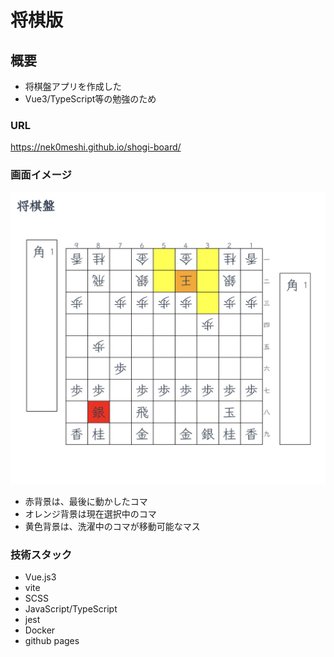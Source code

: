 # 将棋版

## 概要

* 将棋盤アプリを作成した
* Vue3/TypeScript等の勉強のため

### URL

https://nek0meshi.github.io/shogi-board/

### 画面イメージ

![画面イメージ](/resources/images/screen_image.jpg) 

* 赤背景は、最後に動かしたコマ
* オレンジ背景は現在選択中のコマ
* 黄色背景は、洗濯中のコマが移動可能なマス

### 技術スタック

* Vue.js3
* vite
* SCSS
* JavaScript/TypeScript
* jest
* Docker
* github pages
